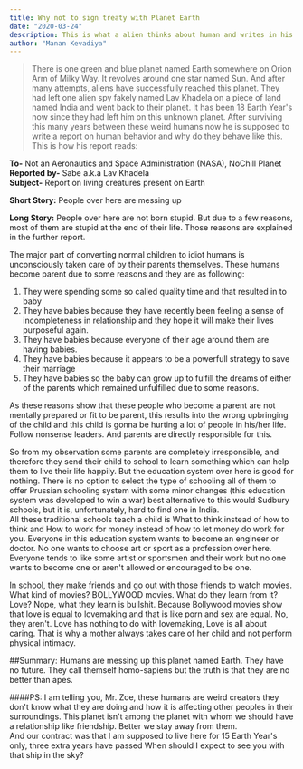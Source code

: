 ```yaml
---
title: Why not to sign treaty with Planet Earth
date: "2020-03-24"
description: This is what a alien thinks about human and writes in his report.
author: "Manan Kevadiya"
---
```

> There is one green and blue planet named Earth somewhere on Orion Arm of Milky Way. It revolves around one star named Sun. And after many attempts, aliens have successfully reached this planet. They had left one alien spy fakely named Lav Khadela on a piece of land named India and went back to their planet. It has been 18 Earth Year's now since they had left him on this unknown planet. After surviving this many years between these weird humans now he is supposed to write a report on human behavior and why do they behave like this. This is how his report reads:

**To-** Not an Aeronautics and Space Administration (NASA), NoChill Planet
**Reported by-** Sabe a.k.a Lav Khadela<br>
**Subject-** Report on living creatures present on Earth

**Short Story:** People over here are messing up

**Long Story:** People over here are not born stupid. But due to a few reasons, most of them are stupid at the end of their life. Those reasons are explained in the further report.

The major part of converting normal children to idiot humans is unconsciously taken care of by their parents themselves. These humans become parent due to some reasons and they are as following:

1.  They were spending some so called quality time and that resulted in to baby
2.  They have babies because they have recently been feeling a sense of incompleteness in relationship and they hope it will make their lives purposeful again.
3.  They have babies because everyone of their age around them are having babies.
4.  They have babies because it appears to be a powerfull strategy to save their marriage
5.  They have babies so the baby can grow up to fulfill the dreams of either of the parents which remained unfulfilled due to some reasons.

As these reasons show that these people who become a parent are not mentally prepared or fit to be parent, this results into the wrong upbringing of the child and this child is gonna be hurting a lot of people in his/her life. Follow nonsense leaders. And parents are directly responsible for this.

So from my observation some parents are completely irresponsible, and therefore they send their child to school to learn something which can help them to live their life happily. But the education system over here is good for nothing. There is no option to select the type of schooling all of them to offer Prussian schooling system with some minor changes (this education system was developed to win a war) best alternative to this would Sudbury schools, but it is, unfortunately, hard to find one in India.<br>
All these traditional schools teach a child is What to think instead of how to think and How to work for money instead of how to let money do work for you. Everyone in this education system wants to become an engineer or doctor. No one wants to choose art or sport as a profession over here. Everyone tends to like some artist or sportsmen and their work but no one wants to become one or aren't allowed or encouraged to be one.

In school, they make friends and go out with those friends to watch movies. What kind of movies? BOLLYWOOD movies. What do they learn from it? Love? Nope, what they learn is bullshit. Because Bollywood movies show that love is equal to lovemaking and that is like porn and sex are equal. No, they aren't. Love has nothing to do with lovemaking, Love is all about caring. That is why a mother always takes care of her child and not perform physical intimacy.

##Summary:
Humans are messing up this planet named Earth. They have no future. They call themself homo-sapiens but the truth is that they are no better than apes.

####PS: I am telling you, Mr. Zoe, these humans are weird creators they don't know what they are doing and how it is affecting other peoples in their surroundings. This planet isn't among the planet with whom we should have a relationship like friendship. Better we stay away from them.<br>
And our contract was that I am supposed to live here for 15 Earth Year's only, three extra years have passed When should I expect to see you with that ship in the sky?
